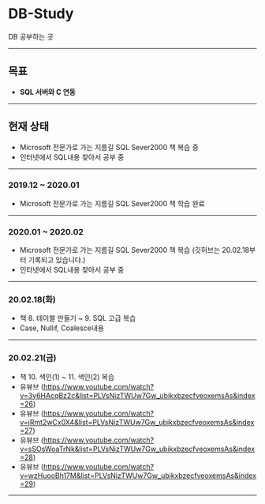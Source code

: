 # DB-Study
DB 공부하는 곳

---
## 목표

* **SQL 서버와 C 연동**

---
## 현재 상태

* Microsoft 전문가로 가는 지름길 SQL Sever2000 책 복습 중
* 인터넷에서 SQL내용 찾아서 공부 중
---
### 2019.12 ~ 2020.01

* Microsoft 전문가로 가는 지름길 SQL Sever2000 책 학습 완료
---
### 2020.01 ~ 2020.02

* Microsoft 전문가로 가는 지름길 SQL Sever2000 책 복습 (깃허브는 20.02.18부터 기록되고 있습니다.)
* 인터넷에서 SQL내용 찾아서 공부 중
---

### 20.02.18(화)

* 책 8. 테이블 만들기 ~ 9. SQL 고급 복습
* Case, Nullif, Coalesce내용
---

### 20.02.21(금)

* 책 10. 색인(1) ~ 11. 색인(2) 복습
* 유뷰브 (https://www.youtube.com/watch?v=3y6HAcqBz2c&list=PLVsNizTWUw7Gw_ubikxbzecfveoxemsAs&index=26)
* 유뷰브 (https://www.youtube.com/watch?v=jRmt2wCx0X4&list=PLVsNizTWUw7Gw_ubikxbzecfveoxemsAs&index=27)
* 유뷰브 (https://www.youtube.com/watch?v=sSOsWoaTrNk&list=PLVsNizTWUw7Gw_ubikxbzecfveoxemsAs&index=28)
* 유뷰브 (https://www.youtube.com/watch?v=wzHuooBh17M&list=PLVsNizTWUw7Gw_ubikxbzecfveoxemsAs&index=29)
---
